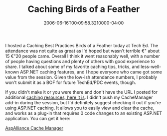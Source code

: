 ﻿---
title: Caching Birds of a Feather
date: "2006-06-16T00:09:58.3210000-04:00"
description: I hosted a Caching Best Practices Birds of a Feather today at Tech
featuredImage: /img/default-post-image.jpg
---

I hosted a Caching Best Practices Birds of a Feather today at Tech Ed. The attendance was not quite as great as I'd hoped but wasn't terrible €" about 15 €"20 people came. Overall I think it went reasonably well, with a number of people having questions and plenty of others with good experience to share. I talked about some of my favorite caching tips, tricks, and less-well-known ASP.NET caching features, and I hope everyone who came got some value from the session. Given the low-ish attendance numbers, I probably won't submit it as a BOF for future TechEd/PDC events, though.

If you didn't make it or you were there and don't have the URL I posted for additional [caching resources, here it is](http://aspalliance.com/ref/caching.aspx). I didn't push my CacheManager add-in during the session, but I'd definitely suggest checking it out if you're using ASP.NET caching. It allows you to easily view and clear the cache, and works as a plug-in that requires 0 code changes to an existing ASP.NET application. You can get it here:

[AspAlliance Cache Manager](http://aspalliance.com/cachemanager)

